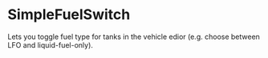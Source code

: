 # SimpleFuelSwitch
Lets you toggle fuel type for tanks in the vehicle edior (e.g. choose between LFO and liquid-fuel-only).
